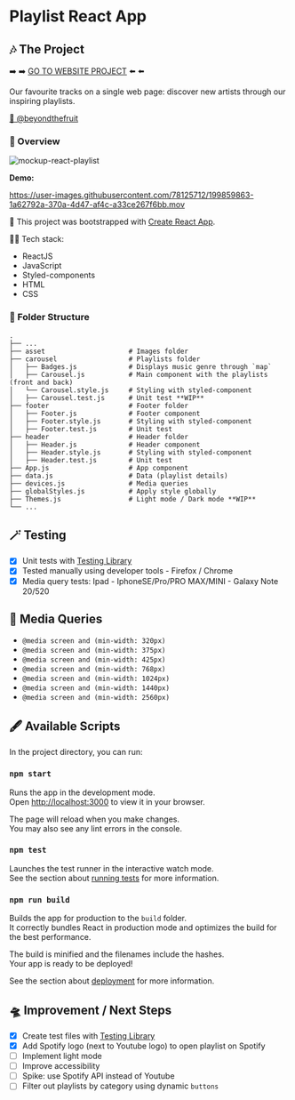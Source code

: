 # Playlist React App

## 🎶 The Project

➡️ ➡️ [GO TO WEBSITE PROJECT](https://react-playlist.netlify.app/) ⬅️ ⬅️

Our favourite tracks on a single web page: discover new artists through our inspiring playlists.

[🍐 @beyondthefruit](https://github.com/beyondthefruit)

### 🎥 Overview

![mockup-react-playlist](https://user-images.githubusercontent.com/78125712/199882333-6f60b384-52be-4c7e-9331-a080e19d04cb.png)

**Demo:**

https://user-images.githubusercontent.com/78125712/199859863-1a62792a-370a-4d47-af4c-a33ce267f6bb.mov

🚀 This project was bootstrapped with [Create React App](https://github.com/facebook/create-react-app).

🧚🏻 Tech stack:

- ReactJS
- JavaScript
- Styled-components
- HTML
- CSS

### 📁 Folder Structure

```
.
├── ...
├── asset                     # Images folder
├── carousel                  # Playlists folder
│   ├── Badges.js             # Displays music genre through `map`
│   ├── Carousel.js           # Main component with the playlists (front and back)
│   └── Carousel.style.js     # Styling with styled-component
│   ├── Carousel.test.js      # Unit test **WIP**
├── footer                    # Footer folder
│   ├── Footer.js             # Footer component
│   ├── Footer.style.js       # Styling with styled-component
│   ├── Footer.test.js        # Unit test 
├── header                    # Header folder
│   ├── Header.js             # Header component
│   ├── Header.style.js       # Styling with styled-component
│   ├── Header.test.js        # Unit test 
├── App.js                    # App component
├── data.js                   # Data (playlist details)
├── devices.js                # Media queries
├── globalStyles.js           # Apply style globally
├── Themes.js                 # Light mode / Dark mode **WIP**
└── ...

```

## 🪄 Testing

- [x] Unit tests with [Testing Library](https://testing-library.com/)
- [x] Tested manually using developer tools - Firefox / Chrome
- [x] Media query tests: Ipad - IphoneSE/Pro/PRO MAX/MINI - Galaxy Note 20/520

## 📱 Media Queries

- `@media screen and (min-width: 320px)`
- `@media screen and (min-width: 375px)`
- `@media screen and (min-width: 425px)`
- `@media screen and (min-width: 768px)`
- `@media screen and (min-width: 1024px)`
- `@media screen and (min-width: 1440px)`
- `@media screen and (min-width: 2560px)`

## 🖋️ Available Scripts

In the project directory, you can run:

### `npm start`

Runs the app in the development mode.\
Open [http://localhost:3000](http://localhost:3000) to view it in your browser.

The page will reload when you make changes.\
You may also see any lint errors in the console.

### `npm test`

Launches the test runner in the interactive watch mode.\
See the section about [running tests](https://facebook.github.io/create-react-app/docs/running-tests) for more information.

### `npm run build`

Builds the app for production to the `build` folder.\
It correctly bundles React in production mode and optimizes the build for the best performance.

The build is minified and the filenames include the hashes.\
Your app is ready to be deployed!

See the section about [deployment](https://facebook.github.io/create-react-app/docs/deployment) for more information.

## 🛸 Improvement / Next Steps

- [x] Create test files with [Testing Library](https://testing-library.com/)
- [x] Add Spotify logo (next to Youtube logo) to open playlist on Spotify
- [ ] Implement light mode
- [ ] Improve accessibility
- [ ] Spike: use Spotify API instead of Youtube
- [ ] Filter out playlists by category using dynamic `buttons`

